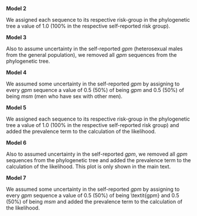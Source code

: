 **Model 2**

We assigned each sequence to its respective risk-group in the phylogenetic tree a value of 1.0 (100% in the respective self-reported risk group).

**Model 3**

Also to assume uncertainty in the self-reported *gpm* (heterosexual males from the general population), we removed all *gpm* sequences from the phylogenetic tree.

**Model 4**

We assumed some uncertainty in the self-reported *gpm* by assigning to every *gpm* sequence a value of 0.5 (50%) of being *gpm* and 0.5 (50%) of being *msm* (men who have sex with other men).

**Model 5**

We assigned each sequence to its respective risk-group in the phylogenetic tree a value of 1.0 (100% in the respective self-reported risk group) and added the prevalence term to the calculation of the likelihood.

**Model 6**

Also to assumed uncertainty in the self-reported *gpm*, we removed all *gpm* sequences from the phylogenetic tree and added the prevalence term to the calculation of the likelihood. This plot is only shown in the main text.

**Model 7**

We assumed some uncertainty in the self-reported *gpm* by assigning to every *gpm* sequence a value of 0.5 (50%) of being \textit{gpm} and 0.5 (50%) of being *msm* and added the prevalence term to the calculation of the likelihood.
